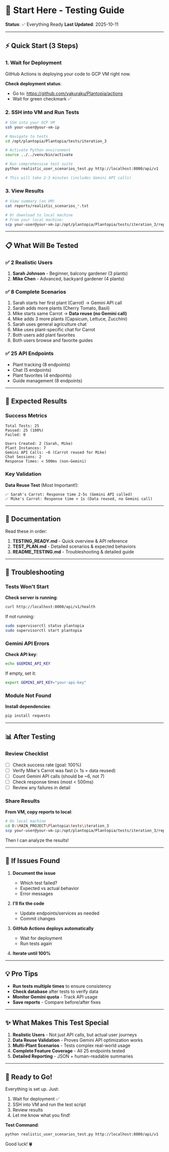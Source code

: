 # 🚀 Start Here - Testing Guide

**Status**: ✅ Everything Ready
**Last Updated**: 2025-10-11

---

## ⚡ Quick Start (3 Steps)

### 1. Wait for Deployment
GitHub Actions is deploying your code to GCP VM right now.

**Check deployment status**:
- Go to: https://github.com/yakuraku/Plantopia/actions
- Wait for green checkmark ✅

### 2. SSH into VM and Run Tests
```bash
# SSH into your GCP VM
ssh your-user@your-vm-ip

# Navigate to tests
cd /opt/plantopia/Plantopia/tests/iteration_3

# Activate Python environment
source ../../venv/bin/activate

# Run comprehensive test suite
python realistic_user_scenarios_test.py http://localhost:8000/api/v1

# This will take 2-3 minutes (includes Gemini API calls)
```

### 3. View Results
```bash
# View summary (on VM)
cat reports/realistic_scenarios_*.txt

# Or download to local machine
# From your local machine:
scp your-user@your-vm-ip:/opt/plantopia/Plantopia/tests/iteration_3/reports/* ./reports/
```

---

## 📋 What Will Be Tested

### ✅ 2 Realistic Users
1. **Sarah Johnson** - Beginner, balcony gardener (3 plants)
2. **Mike Chen** - Advanced, backyard gardener (4 plants)

### ✅ 8 Complete Scenarios
1. Sarah starts her first plant (Carrot) → Gemini API call
2. Sarah adds more plants (Cherry Tomato, Basil)
3. Mike starts same Carrot → **Data reuse (no Gemini call)**
4. Mike adds 3 more plants (Capsicum, Lettuce, Zucchini)
5. Sarah uses general agriculture chat
6. Mike uses plant-specific chat for Carrot
7. Both users add plant favorites
8. Both users browse and favorite guides

### ✅ 25 API Endpoints
- Plant tracking (8 endpoints)
- Chat (5 endpoints)
- Plant favorites (4 endpoints)
- Guide management (8 endpoints)

---

## 🎯 Expected Results

### Success Metrics
```
Total Tests: 25
Passed: 25 (100%)
Failed: 0

Users Created: 2 (Sarah, Mike)
Plant Instances: 7
Gemini API Calls: ~6 (Carrot reused for Mike)
Chat Sessions: 2
Response Times: < 500ms (non-Gemini)
```

### Key Validation
**Data Reuse Test** (Most Important!):
```
✅ Sarah's Carrot: Response time 2-5s (Gemini API called)
✅ Mike's Carrot: Response time < 1s (Data reused, no Gemini call)
```

---

## 📁 Documentation

Read these in order:

1. **TESTING_READY.md** - Quick overview & API reference
2. **TEST_PLAN.md** - Detailed scenarios & expected behaviors
3. **README_TESTING.md** - Troubleshooting & detailed guide

---

## 🐛 Troubleshooting

### Tests Won't Start
**Check server is running**:
```bash
curl http://localhost:8000/api/v1/health
```

If not running:
```bash
sudo supervisorctl status plantopia
sudo supervisorctl start plantopia
```

### Gemini API Errors
**Check API key**:
```bash
echo $GEMINI_API_KEY
```

If empty, set it:
```bash
export GEMINI_API_KEY="your-api-key"
```

### Module Not Found
**Install dependencies**:
```bash
pip install requests
```

---

## 📊 After Testing

### Review Checklist
- [ ] Check success rate (goal: 100%)
- [ ] Verify Mike's Carrot was fast (< 1s = data reused)
- [ ] Count Gemini API calls (should be ~6, not 7)
- [ ] Check response times (most < 500ms)
- [ ] Review any failures in detail

### Share Results
**From VM, copy reports to local**:
```bash
# On local machine
cd D:\MAIN_PROJECT\Plantopia\tests\iteration_3
scp your-user@your-vm-ip:/opt/plantopia/Plantopia/tests/iteration_3/reports/* ./reports/
```

Then I can analyze the results!

---

## 🔄 If Issues Found

1. **Document the issue**
   - Which test failed?
   - Expected vs actual behavior
   - Error messages

2. **I'll fix the code**
   - Update endpoints/services as needed
   - Commit changes

3. **GitHub Actions deploys automatically**
   - Wait for deployment
   - Run tests again

4. **Iterate until 100%**

---

## 💡 Pro Tips

- **Run tests multiple times** to ensure consistency
- **Check database** after tests to verify data
- **Monitor Gemini quota** - Track API usage
- **Save reports** - Compare before/after fixes

---

## ✨ What Makes This Test Special

1. **Realistic Users** - Not just API calls, but actual user journeys
2. **Data Reuse Validation** - Proves Gemini API optimization works
3. **Multi-Plant Scenarios** - Tests complex real-world usage
4. **Complete Feature Coverage** - All 25 endpoints tested
5. **Detailed Reporting** - JSON + human-readable summaries

---

## 🎉 Ready to Go!

Everything is set up. Just:
1. Wait for deployment ✅
2. SSH into VM and run the test script
3. Review results
4. Let me know what you find!

**Test Command**:
```bash
python realistic_user_scenarios_test.py http://localhost:8000/api/v1
```

Good luck! 🍀
